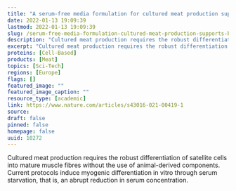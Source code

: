 ```yaml
---
title: "A serum-free media formulation for cultured meat production supports bovine satellite cell differentiation in the absence of serum starvation"
date: 2022-01-13 19:09:39
lastmod: 2022-01-13 19:09:39
slug: /serum-free-media-formulation-cultured-meat-production-supports-bovine-satellite-cell
description: "Cultured meat production requires the robust differentiation of satellite cells into mature muscle fibres without the use of animal-derived components. Current protocols induce myogenic differentiation in vitro through serum starvation, that is, an abrupt reduction in serum&nbsp;concentration."
excerpt: "Cultured meat production requires the robust differentiation of satellite cells into mature muscle fibres without the use of animal-derived components. Current protocols induce myogenic differentiation in vitro through serum starvation, that is, an abrupt reduction in serum&nbsp;concentration."
proteins: [Cell-Based]
products: [Meat]
topics: [Sci-Tech]
regions: [Europe]
flags: []
featured_image: ""
featured_image_caption: ""
resource_type: [academic]
link: https://www.nature.com/articles/s43016-021-00419-1
source: 
draft: false
pinned: false
homepage: false
uuid: 10272
---
```

Cultured meat production requires the robust differentiation of
satellite cells into mature muscle fibres without the use of
animal-derived components. Current protocols induce myogenic
differentiation in vitro through serum starvation, that is, an abrupt
reduction in serum concentration.
